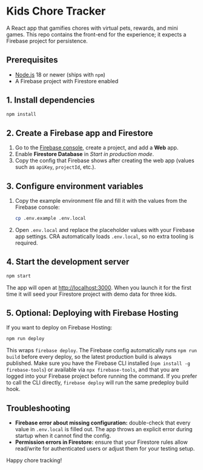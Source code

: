 # Kids Chore Tracker

A React app that gamifies chores with virtual pets, rewards, and mini games. This repo contains the front-end for the experience; it expects a Firebase project for persistence.

## Prerequisites

- [Node.js](https://nodejs.org/) 18 or newer (ships with `npm`)
- A Firebase project with Firestore enabled

## 1. Install dependencies

```bash
npm install
```

## 2. Create a Firebase app and Firestore

1. Go to the [Firebase console](https://console.firebase.google.com/), create a project, and add a **Web** app.
2. Enable **Firestore Database** in *Start in production mode*.
3. Copy the config that Firebase shows after creating the web app (values such as `apiKey`, `projectId`, etc.).

## 3. Configure environment variables

1. Copy the example environment file and fill it with the values from the Firebase console:

   ```bash
   cp .env.example .env.local
   ```

2. Open `.env.local` and replace the placeholder values with your Firebase app settings. CRA automatically loads `.env.local`, so no extra tooling is required.

## 4. Start the development server

```bash
npm start
```

The app will open at [http://localhost:3000](http://localhost:3000). When you launch it for the first time it will seed your Firestore project with demo data for three kids.

## 5. Optional: Deploying with Firebase Hosting

If you want to deploy on Firebase Hosting:

```bash
npm run deploy
```

This wraps `firebase deploy`. The Firebase config automatically runs `npm run build` before every deploy, so the latest production build is always published. Make sure you have the Firebase CLI installed (`npm install -g firebase-tools`) or available via `npx firebase-tools`, and that you are logged into your Firebase project before running the command. If you prefer to call the CLI directly, `firebase deploy` will run the same predeploy build hook.

## Troubleshooting

- **Firebase error about missing configuration:** double-check that every value in `.env.local` is filled out. The app throws an explicit error during startup when it cannot find the config.
- **Permission errors in Firestore:** ensure that your Firestore rules allow read/write for authenticated users or adjust them for your testing setup.

Happy chore tracking!
